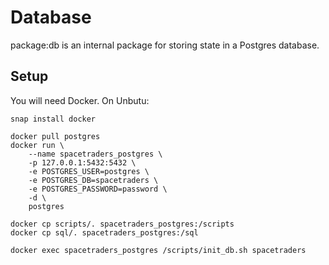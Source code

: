 # Database

package:db is an internal package for storing state in a Postgres database.

## Setup

You will need Docker. On Unbutu:
```
snap install docker
```

```
docker pull postgres
docker run \
    --name spacetraders_postgres \
    -p 127.0.0.1:5432:5432 \
    -e POSTGRES_USER=postgres \
    -e POSTGRES_DB=spacetraders \
    -e POSTGRES_PASSWORD=password \
    -d \
    postgres
```

```
docker cp scripts/. spacetraders_postgres:/scripts
docker cp sql/. spacetraders_postgres:/sql
```

```
docker exec spacetraders_postgres /scripts/init_db.sh spacetraders
```